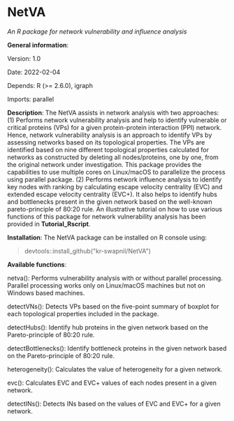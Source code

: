 # NetVA
<i> An R package for network vulnerability and influence analysis </i>

<b>General information</b>:

Version: 1.0

Date: 2022-02-04

Depends: R (>= 2.6.0), igraph

Imports: parallel

<b>Description</b>: The NetVA assists in network analysis with two approaches: (1) Performs network vulnerability analysis and help to identify vulnerable or critical proteins (VPs) for a given protein-protein interaction (PPI) network. Hence, network vulnerability analysis is an approach to identify VPs by assessing networks based on its topological properties. The VPs are identified based on nine different topological properties calculated for networks as constructed by deleting all nodes/proteins, one by one, from the original network under investigation. This package provides the capabilities to use multiple cores on Linux/macOS to parallelize the process using parallel package. (2) Performs network influence analysis to identify key nodes with ranking by calculating escape velocity centrality (EVC) and extended escape velocity centrality (EVC+). It also helps to identify hubs and bottlenecks present in the given network based on the well-known pareto-principle of 80:20 rule. An illustrative tutorial on how to use various functions of this package for network vulnerability analysis has been provided in <b>Tutorial_Rscript</b>.

<b>Installation</b>: The NetVA package can be installed on R console using:

> devtools::install_github("kr-swapnil/NetVA")

<b>Available functions</b>:
	
  netva(): Performs vulnerability analysis with or without parallel processing. Parallel processing works only on Linux/macOS machines but not on Windows based machines.
  
  detectVNs(): Detects VPs based on the five-point summary of boxplot for each topological properties included in the package.
  
  detectHubs(): Identify hub proteins in the given network based on the Pareto-principle of 80:20 rule.
  
  detectBottlenecks(): Identify bottleneck proteins in the given network based on the Pareto-principle of 80:20 rule.
	
  heterogeneity(): Calculates the value of heterogeneity for a given network.
  
  evc(): Calculates EVC and EVC+ values of each nodes present in a given network.
  
  detectINs(): Detects INs based on the values of EVC and EVC+ for a given network.
